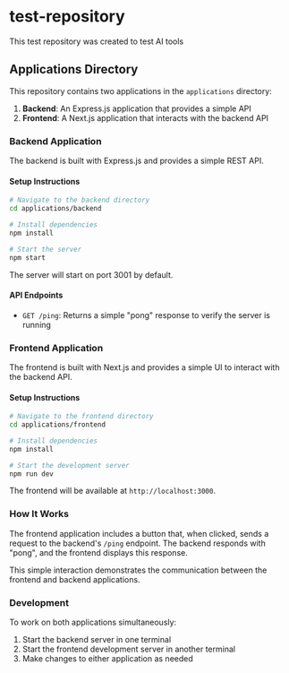 # test-repository
This test repository was created to test AI tools

## Applications Directory

This repository contains two applications in the `applications` directory:

1. **Backend**: An Express.js application that provides a simple API
2. **Frontend**: A Next.js application that interacts with the backend API

### Backend Application

The backend is built with Express.js and provides a simple REST API.

#### Setup Instructions

```bash
# Navigate to the backend directory
cd applications/backend

# Install dependencies
npm install

# Start the server
npm start
```

The server will start on port 3001 by default.

#### API Endpoints

- `GET /ping`: Returns a simple "pong" response to verify the server is running

### Frontend Application

The frontend is built with Next.js and provides a simple UI to interact with the backend API.

#### Setup Instructions

```bash
# Navigate to the frontend directory
cd applications/frontend

# Install dependencies
npm install

# Start the development server
npm run dev
```

The frontend will be available at `http://localhost:3000`.

### How It Works

The frontend application includes a button that, when clicked, sends a request to the backend's `/ping` endpoint. The backend responds with "pong", and the frontend displays this response.

This simple interaction demonstrates the communication between the frontend and backend applications.

### Development

To work on both applications simultaneously:

1. Start the backend server in one terminal
2. Start the frontend development server in another terminal
3. Make changes to either application as needed
